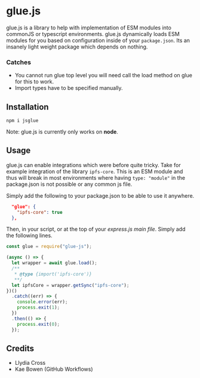 # glue.js

glue.js is a library to help with implementation of ESM modules into commonJS or typescript environments. glue.js dynamically loads ESM modules for you based on configuration inside of your `package.json`. Its an insanely light weight package which depends on nothing.

### Catches

- You cannot run glue top level you will need call the load method on glue for this to work.
- Import types have to be specified manually.

## Installation

`npm i jsglue`

Note: glue.js is currently only works on **node**.

## Usage

glue.js can enable integrations which were before quite tricky. Take for example integration of the library `ipfs-core`. This is an ESM module and thus will break in most environments where having `type: "module"` in the package.json is not possible or any common js file.

Simply add the following to your package.json to be able to use it anywhere.

```json
  "glue": {
    "ipfs-core": true
  },
```

Then, in your script, or at the top of your _express.js main file_. Simply add the following lines.

```js
const glue = require("glue-js");

(async () => {
  let wrapper = await glue.load();
  /**
   * @type {import('ipfs-core')}
   **/
  let ipfsCore = wrapper.getSync("ipfs-core");
})()
  .catch((err) => {
    console.error(err);
    process.exit(1);
  })
  .then(() => {
    process.exit(0);
  });
```

## Credits

- Llydia Cross
- Kae Bowen (GitHub Workflows)

